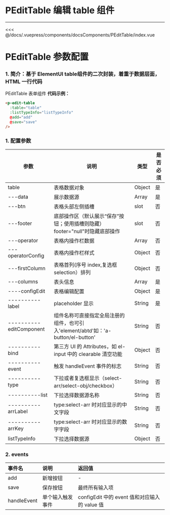 # PEditTable 编辑 table 组件

---

<common-code-format>
  <docsComponents-PEditTable-index slot="source"></docsComponents-PEditTable-index>
  <<< @/docs/.vuepress/components/docsComponents/PEditTable/index.vue
</common-code-format>

# PEditTable 参数配置

### 1. 简介：基于 ElementUI table组件的二次封装，着重于数据层面，HTML 一行代码

PEditTable 表单组件
**代码示例：**

```html
<p-edit-table
  :table="table"
  :listTypeInfo="listTypeInfo"
  @add="add"
  @save="save"
/>
```

### 1. 配置参数

| 参数                    | 说明                                                                             | 类型   | 是否必须 |
| ----------------------- | -------------------------------------------------------------------------------- | ------ | -------- |
| table                   | 表格数据对象                                                                     | Object | 是       |
| ---data                 | 展示数据源                                                                       | Array  | 是       |
| ---btn                  | 表格头部左侧插槽                                                                 | slot   | 否       |
| ---footer               | 底部操作区（默认展示“保存”按钮；使用插槽则隐藏）footer="null"时隐藏底部操作      | slot   | 否       |
| ---operator             | 表格内操作栏数据                                                                 | Array  | 否       |
| ---operatorConfig       | 表格内操作栏样式                                                                 | Object | 否       |
| ---firstColumn          | 表格首列(序号 index,复选框 selection）排列                                       | Object | 否       |
| ---columns              | 表头信息                                                                         | Array  | 是       |
| ----configEdit          | 表格编辑配置                                                                     | Object | 是       |
| ----------label         | placeholder 显示                                                                 | String | 是       |
| ----------editComponent | 组件名称可直接指定全局注册的组件，也可引入'element/abtd'如：'a-button/el-button' | String | 否       |
| ----------bind          | 第三方 UI 的 Attributes，如 el-input 中的 clearable 清空功能                     | Object | 否       |
| ----------event         | 触发 handleEvent 事件的标志                                                      | String | 否       |
| ----------type          | 下拉或者复选框显示（select-arr/select-obj/checkbox）                             | String | 否       |
| ----------list          | 下拉选择数据源名称                                                               | String | 否       |
| ----------arrLabel      | type:select-arr 时对应显示的中文字段                                             | String | 否       |
| ----------arrKey        | type:select-arr 时对应显示的数字字段                                             | String | 否       |
| listTypeInfo            | 下拉选择数据源                                                                   | Object | 否       |

### 2. events

| 事件名      | 说明             | 返回值                                        |
| :---------- | :--------------- | :-------------------------------------------- |
| add         | 新增按钮         | -                                             |
| save        | 保存按钮         | 最终所有输入项                                |
| handleEvent | 单个输入触发事件 | configEdit 中的 event 值和对应输入的 value 值 |
